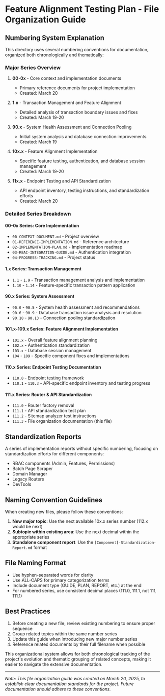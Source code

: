 # Feature Alignment Testing Plan - File Organization Guide

## Numbering System Explanation

This directory uses several numbering conventions for documentation, organized both chronologically and thematically:

### Major Series Overview

1. **00-0x** - Core context and implementation documents
   - Primary reference documents for project implementation
   - Created: March 20

2. **1.x** - Transaction Management and Feature Alignment
   - Detailed analysis of transaction boundary issues and fixes
   - Created: March 19-20

3. **90.x** - System Health Assessment and Connection Pooling
   - Initial system analysis and database connection improvements
   - Created: March 19

4. **10x.x** - Feature Alignment Implementation
   - Specific feature testing, authentication, and database session management
   - Created: March 19-20

5. **11x.x** - Endpoint Testing and API Standardization
   - API endpoint inventory, testing instructions, and standardization efforts
   - Created: March 20

### Detailed Series Breakdown

#### 00-0x Series: Core Implementation
- `00-CONTEXT-DOCUMENT.md` - Project overview
- `01-REFERENCE-IMPLEMENTATION.md` - Reference architecture
- `02-IMPLEMENTATION-PLAN.md` - Implementation roadmap
- `03-RBAC-INTEGRATION-GUIDE.md` - Authentication integration
- `04-PROGRESS-TRACKING.md` - Project status

#### 1.x Series: Transaction Management
- `1.1` - `1.9` - Transaction management analysis and implementation
- `1.10` - `1.14` - Feature-specific transaction pattern application

#### 90.x Series: System Assessment
- `90.0` - `90.5` - System health assessment and recommendations
- `90.6` - `90.9` - Database transaction issue analysis and resolution
- `90.10` - `90.13` - Connection pooling standardization

#### 101.x-109.x Series: Feature Alignment Implementation
- `101.x` - Overall feature alignment planning
- `102.x` - Authentication standardization
- `103.x` - Database session management
- `104` - `109` - Specific component fixes and implementations

#### 110.x Series: Endpoint Testing Documentation
- `110.0` - Endpoint testing framework
- `110.1` - `110.3` - API-specific endpoint inventory and testing progress

#### 111.x Series: Router & API Standardization
- `111.0` - Router factory removal
- `111.1` - API standardization test plan
- `111.2` - Sitemap analyzer test instructions
- `111.3` - File organization documentation (this file)

## Standardization Reports

A series of implementation reports without specific numbering, focusing on standardization efforts for different components:

- RBAC components (Admin, Features, Permissions)
- Batch Page Scraper
- Domain Manager
- Legacy Routers
- DevTools

## Naming Convention Guidelines

When creating new files, please follow these conventions:

1. **New major topic**: Use the next available 10x.x series number (112.x would be next)
2. **Subtopic within existing area**: Use the next decimal within the appropriate series
3. **Standalone component report**: Use the `[Component]-Standardization-Report.md` format

## File Naming Format

- Use hyphen-separated words for clarity
- Use ALL-CAPS for primary categorization terms
- Include document type (GUIDE, PLAN, REPORT, etc.) at the end
- For numbered series, use consistent decimal places (111.0, 111.1, not 111, 111.1)

## Best Practices

1. Before creating a new file, review existing numbering to ensure proper sequence
2. Group related topics within the same number series
3. Update this guide when introducing new major number series
4. Reference related documents by their full filename when possible

This organizational system allows for both chronological tracking of the project's evolution and thematic grouping of related concepts, making it easier to navigate the extensive documentation.

---

*Note: This file organization guide was created on March 20, 2025, to establish clear documentation standards for the project. Future documentation should adhere to these conventions.*
